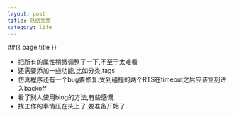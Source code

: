 ```yaml
---
layout: post
title: 总结文章
category: life
---
```


##{{ page.title }}
- 把所有的属性稍微调整了一下,不至于太难看
- 还需要添加一些功能,比如分类,tags
- 仿真程序还有一个bug要修复:受到碰撞的两个RTS在timeout之后应该立刻进入backoff
- 看了别人使用blog的方法,有些感慨.
- 找工作的事情压在头上了,要准备开始了.

